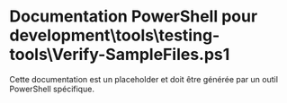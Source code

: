 # Documentation PowerShell pour development\tools\testing-tools\Verify-SampleFiles.ps1

Cette documentation est un placeholder et doit être générée par un outil PowerShell spécifique.
